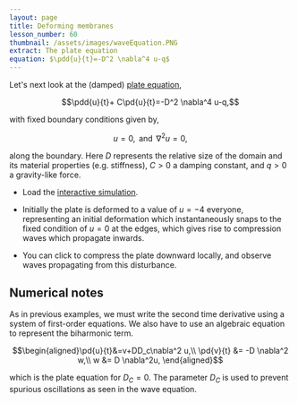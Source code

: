 ```yaml
---
layout: page
title: Deforming membranes
lesson_number: 60
thumbnail: /assets/images/waveEquation.PNG
extract: The plate equation
equation: $\pdd{u}{t}=-D^2 \nabla^4 u-q$
---
```

Let's next look at the (damped) [plate equation](https://en.wikipedia.org/wiki/Kirchhoff%E2%80%93Love_plate_theory),

$$\pdd{u}{t}+ C\pd{u}{t}=-D^2 \nabla^4 u-q,$$

with fixed boundary conditions given by,

$$u=0, \, \textrm{ and } \, \nabla^2 u = 0, $$

along the boundary. Here $D$ represents the relative size of the domain and its material properties (e.g. stiffness), $C>0$ a damping constant, and $q>0$ a gravity-like force.

* Load the [interactive simulation](/sim/?preset=plateEquation). 

* Initially the plate is deformed to a value of $u=-4$ everyone, representing an initial deformation which instantaneously snaps to the fixed condition of $u=0$ at the edges, which gives rise to compression waves which propagate inwards. 

* You can click to compress the plate downward locally, and observe waves propagating from this disturbance.

## Numerical notes

As in previous examples, we must write the second time derivative using a system of first-order equations. We also have to use an algebraic equation to represent the biharmonic term.

$$\begin{aligned}\pd{u}{t}&=v+DD_c\nabla^2 u,\\
 \pd{v}{t} &= -D \nabla^2 w,\\
 w &= D \nabla^2u,
 \end{aligned}$$

which is the plate equation for $D_C=0$. The parameter $D_C$ is used to prevent spurious oscillations as seen in the wave equation.
